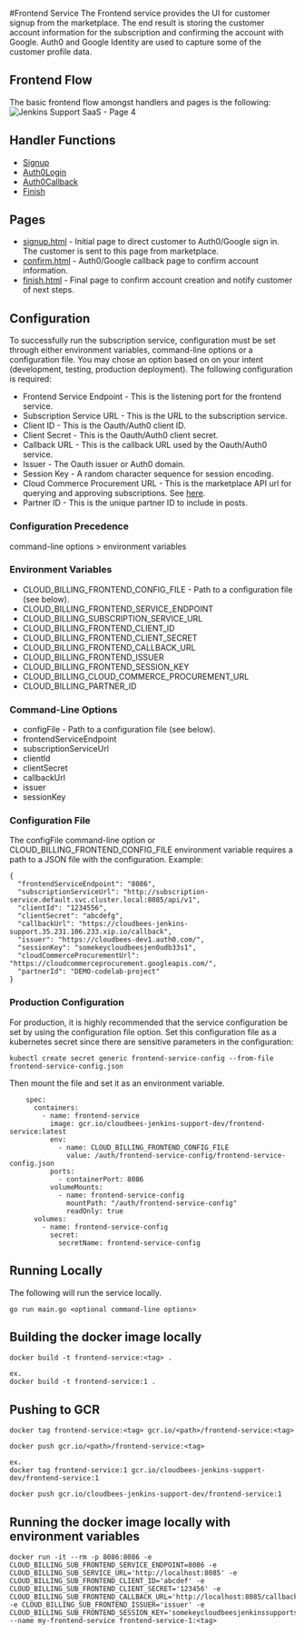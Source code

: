 #Frontend Service
The Frontend service provides the UI for customer signup from the marketplace. The end result is storing the customer account information for the subscription and confirming the account with Google. Auth0 and Google Identity are used to capture some of the customer profile data.

## Frontend Flow
The basic frontend flow amongst handlers and pages is the following:
![Jenkins Support SaaS - Page 4](https://user-images.githubusercontent.com/6440106/64573203-54b36280-d31f-11e9-84cb-9e0ca4e5fc67.png)

## Handler Functions
* [Signup](https://github.com/cloudbees/jenkins-support-saas/blob/master/subscription-frontend/web/handlers.go#L63)
* [Auth0Login](https://github.com/cloudbees/jenkins-support-saas/blob/master/subscription-frontend/web/handlers.go#L162)
* [Auth0Callback](https://github.com/cloudbees/jenkins-support-saas/blob/master/subscription-frontend/web/handlers.go#L194)
* [Finish](https://github.com/cloudbees/jenkins-support-saas/blob/master/subscription-frontend/web/handlers.go#L254)

## Pages
* [signup.html](https://github.com/cloudbees/jenkins-support-saas/tree/master/subscription-frontend/templates/signup.html) - Initial page to direct customer to Auth0/Google sign in. The customer is sent to this page from marketplace.
* [confirm.html](https://github.com/cloudbees/jenkins-support-saas/tree/master/subscription-frontend/templates/confirm.html) - Auth0/Google callback page to confirm account information.
* [finish.html](https://github.com/cloudbees/jenkins-support-saas/tree/master/subscription-frontend/templates/finish.html) - Final page to confirm account creation and notify customer of next steps.

## Configuration
To successfully run the subscription service, configuration must be set through either environment variables, command-line options or a configuration file. You may chose an option based on on your intent (development, testing, production deployment). The following configuration is required:

* Frontend Service Endpoint - This is the listening port for the frontend service.
* Subscription Service URL - This is the URL to the subscription service.
* Client ID - This is the Oauth/Auth0 client ID.
* Client Secret - This is the Oauth/Auth0 client secret.
* Callback URL - This is the callback URL used by the Oauth/Auth0 service.
* Issuer - The Oauth issuer or Auth0 domain.
* Session Key - A random character sequence for session encoding.
* Cloud Commerce Procurement URL - This is the marketplace API url for querying and approving subscriptions. See [here](https://cloud.google.com/marketplace/docs/partners/commerce-procurement-api/reference/rest/).
* Partner ID - This is the unique partner ID to include in posts.

### Configuration Precedence
command-line options > environment variables

### Environment Variables
* CLOUD_BILLING_FRONTEND_CONFIG_FILE - Path to a configuration file (see below).
* CLOUD_BILLING_FRONTEND_SERVICE_ENDPOINT 
* CLOUD_BILLING_SUBSCRIPTION_SERVICE_URL 
* CLOUD_BILLING_FRONTEND_CLIENT_ID 
* CLOUD_BILLING_FRONTEND_CLIENT_SECRET 
* CLOUD_BILLING_FRONTEND_CALLBACK_URL
* CLOUD_BILLING_FRONTEND_ISSUER
* CLOUD_BILLING_FRONTEND_SESSION_KEY
* CLOUD_BILLING_CLOUD_COMMERCE_PROCUREMENT_URL
* CLOUD_BILLING_PARTNER_ID

### Command-Line Options
* configFile - Path to a configuration file (see below).
* frontendServiceEndpoint 
* subscriptionServiceUrl 
* clientId 
* clientSecret 
* callbackUrl 
* issuer 
* sessionKey 

### Configuration File
The configFile command-line option or CLOUD_BILLING_FRONTEND_CONFIG_FILE environment variable requires a path to a JSON file with the configuration. Example:
```
{
  "frontendServiceEndpoint": "8086",
  "subscriptionServiceUrl": "http://subscription-service.default.svc.cluster.local:8085/api/v1",
  "clientId": "1234556",
  "clientSecret": "abcdefg",
  "callbackUrl": "https://cloudbees-jenkins-support.35.231.106.233.xip.io/callback",
  "issuer": "https://cloudbees-dev1.auth0.com/",
  "sessionKey": "somekeycloudbeesjen0udb33s1",
  "cloudCommerceProcurementUrl": "https://cloudcommerceprocurement.googleapis.com/",
  "partnerId": "DEMO-codelab-project"
}
```

### Production Configuration
For production, it is highly recommended that the service configuration be set by using the configuration file option. Set this configuration file as a kubernetes secret since there are sensitive parameters in the configuration:

```
kubectl create secret generic frontend-service-config --from-file frontend-service-config.json
```

Then mount the file and set it as an environment variable.

```
    spec:
      containers:
        - name: frontend-service
          image: gcr.io/cloudbees-jenkins-support-dev/frontend-service:latest
          env:
            - name: CLOUD_BILLING_FRONTEND_CONFIG_FILE
              value: /auth/frontend-service-config/frontend-service-config.json
          ports:
            - containerPort: 8086
          volumeMounts:
            - name: frontend-service-config
              mountPath: "/auth/frontend-service-config"
              readOnly: true
      volumes:
        - name: frontend-service-config
          secret:
            secretName: frontend-service-config
```

## Running Locally
The following will run the service locally.
```
go run main.go <optional command-line options>
```

## Building the docker image locally
```
docker build -t frontend-service:<tag> .

ex. 
docker build -t frontend-service:1 .
```

## Pushing to GCR
```
docker tag frontend-service:<tag> gcr.io/<path>/frontend-service:<tag>

docker push gcr.io/<path>/frontend-service:<tag>

ex.
docker tag frontend-service:1 gcr.io/cloudbees-jenkins-support-dev/frontend-service:1

docker push gcr.io/cloudbees-jenkins-support-dev/frontend-service:1
```

## Running the docker image locally with environment variables
```
docker run -it --rm -p 8086:8086 -e CLOUD_BILLING_SUB_FRONTEND_SERVICE_ENDPOINT=8086 -e CLOUD_BILLING_SUB_SERVICE_URL='http://localhost:8085' -e CLOUD_BILLING_SUB_FRONTEND_CLIENT_ID='abcdef' -e CLOUD_BILLING_SUB_FRONTEND_CLIENT_SECRET='123456' -e CLOUD_BILLING_SUB_FRONTEND_CALLBACK_URL='http://localhost:8085/callback' -e CLOUD_BILLING_SUB_FRONTEND_ISSUER='issuer' -e CLOUD_BILLING_SUB_FRONTEND_SESSION_KEY='somekeycloudbeesjenkinssupportsessionkey1cl0udb33s1' --name my-frontend-service frontend-service-1:<tag>

```
